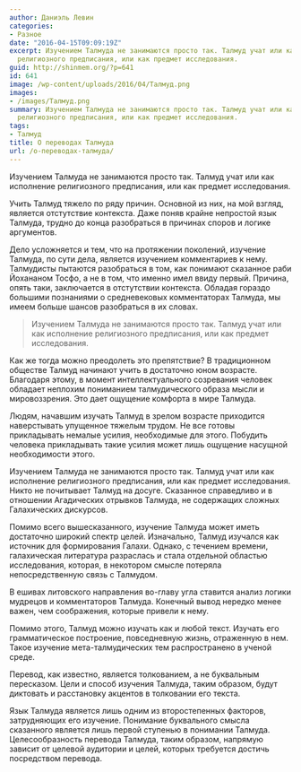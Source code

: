 ```yaml
---
author: Даниэль Левин
categories:
- Разное
date: "2016-04-15T09:09:19Z"
excerpt: Изучением Талмуда не занимаются просто так. Талмуд учат или как исполнение
  религиозного предписания, или как предмет исследования.
guid: http://shinmem.org/?p=641
id: 641
image: /wp-content/uploads/2016/04/Талмуд.png
images:
- /images/Талмуд.png
summary: Изучением Талмуда не занимаются просто так. Талмуд учат или как исполнение
  религиозного предписания, или как предмет исследования.
tags:
- Талмуд
title: О переводах Талмуда
url: /о-переводах-талмуда/
---
```

Изучением Талмуда не занимаются просто так. Талмуд учат или как исполнение религиозного предписания, или как предмет исследования.<!--more-->

Учить Талмуд тяжело по ряду причин. Основной из них, на мой взгляд, является отстутствие контекста. Даже поняв крайне непростой язык Талмуда, трудно до конца разобраться в причинах споров и логике аргументов.

Дело усложняется и тем, что на протяжении поколений, изучение Талмуда, по сути дела, является изучением комментариев к нему. Талмудисты пытаются разобраться в том, как понимают сказанное раби Йохананом Тосфо, а не в том, что именно имел ввиду первый. Причина, опять таки, заключается в отстутствии контекста. Обладая гораздо большими познаниями о средневековых комментаторах Талмуда, мы имеем больше шансов разобраться в их словах.

> Изучением Талмуда не занимаются просто так. Талмуд учат или как исполнение религиозного предписания, или как предмет исследования.

Как же тогда можно преодолеть это препятствие? В традиционном обществе Талмуд начинают учить в достаточно юном возрасте. Благодаря этому, в момент интеллектуального созревания человек обладает неплохим пониманием талмудического образа мысли и мировоззрения. Это дает ощущение комфорта в мире Талмуда.

Людям, начавшим изучать Талмуд в зрелом возрасте приходится наверстывать упущенное тяжелым трудом. Не все готовы прикладывать немалые усилия, необходимые для этого. Побудить человека прикладывать такие усилия может лишь ощущение насущной необходимости этого.

Изучением Талмуда не занимаются просто так. Талмуд учат или как исполнение религиозного предписания, или как предмет исследования. Никто не почитывает Талмуд на досуге. Сказанное справедливо и в отношении Агадических отрывков Талмуда, не содержащих сложных Галахических дискурсов.

Помимо всего вышесказанного, изучение Талмуда может иметь достаточно широкий спектр целей. Изначально, Талмуд изучался как источник для формирования Галахи. Однако, с течением времени, галахическая литература разраслась и стала отдельной областью исследования, которая, в некотором смысле потеряла непосредственную связь с Талмудом.

В ешивах литовского направления во-главу угла ставится анализ логики мудрецов и комментаторов Талмуда. Конечный вывод нередко менее важен, чем соображения, которые привели к нему.

Помимо этого, Талмуд можно изучать как и любой текст. Изучать его грамматическое построение, повседневную жизнь, отраженную в нем. Такое изучение мета-талмудических тем распространено в ученой среде.

Перевод, как известно, является толкованием, а не буквальным пересказом. Цели и способ изучения Талмуда, таким образом, будут диктовать и расстановку акцентов в толковании его текста.

Язык Талмуда является лишь одним из второстепенных факторов, затрудняющих его изучение. Понимание буквального смысла сказанного является лишь первой ступенью в понимании Талмуда. Целесообразность перевода Талмуда, таким образом, напрямую зависит от целевой аудитории и целей, которых требуется достичь посредством перевода.